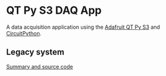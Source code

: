 # QT Py S3 DAQ App

A data acquisition application using the [Adafruit QT Py S3](https://learn.adafruit.com/adafruit-qt-py-esp32-s3) and [CircuitPython](https://circuitpython.org/).

## Legacy system

[Summary and source code](./docs/legacy/README.md)
